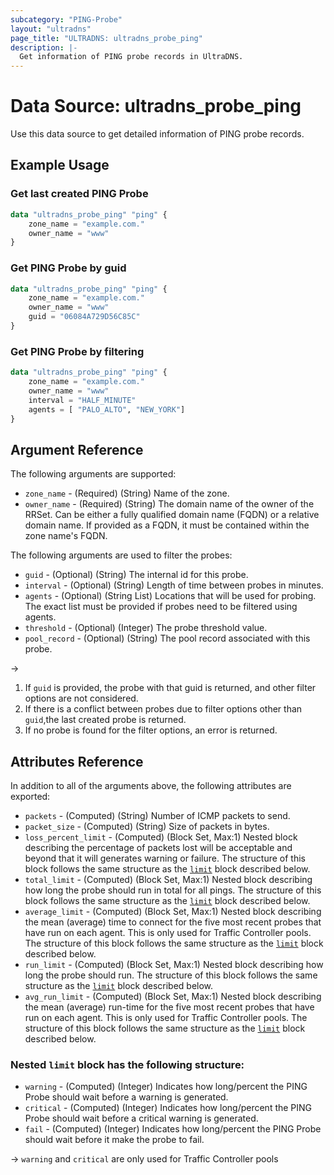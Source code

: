 ```yaml
---
subcategory: "PING-Probe"
layout: "ultradns"
page_title: "ULTRADNS: ultradns_probe_ping"
description: |-
  Get information of PING probe records in UltraDNS.
---
```


# Data Source: ultradns_probe_ping

Use this data source to get detailed information of PING probe records.

## Example Usage

### Get last created PING Probe

```terraform
data "ultradns_probe_ping" "ping" {
    zone_name = "example.com."
    owner_name = "www"
}
```

### Get PING Probe by guid

```terraform
data "ultradns_probe_ping" "ping" {
    zone_name = "example.com."
    owner_name = "www"
    guid = "06084A729D56C85C"
}
```

### Get PING Probe by filtering

```terraform
data "ultradns_probe_ping" "ping" {
    zone_name = "example.com."
    owner_name = "www"
    interval = "HALF_MINUTE"
	agents = [ "PALO_ALTO", "NEW_YORK"]
}
```

## Argument Reference

The following arguments are supported:

* `zone_name` - (Required) (String) Name of the zone.
* `owner_name` - (Required) (String) The domain name of the owner of the RRSet. Can be either a fully qualified domain name (FQDN) or a relative domain name. If provided as a FQDN, it must be contained within the zone name's FQDN.

The following arguments are used to filter the probes:

* `guid` - (Optional) (String) The internal id for this probe.
* `interval` - (Optional) (String) Length of time between probes in minutes.
* `agents` - (Optional) (String List) Locations that will be used for probing. The exact list must be provided if probes need to be filtered using agents.
* `threshold` - (Optional) (Integer) The probe threshold value.
* `pool_record` - (Optional) (String) The pool record associated with this probe.

->
1) If `guid` is provided, the probe with that guid is returned, and other filter options are not considered.</br>
2) If there is a conflict between probes due to filter options other than `guid`,the last created probe is returned.</br>
3) If no probe is found for the filter options, an error is returned.  

## Attributes Reference

In addition to all of the arguments above, the following attributes are exported:

* `packets` - (Computed) (String) Number of ICMP packets to send.
* `packet_size` - (Computed) (String) Size of packets in bytes.
* `loss_percent_limit` - (Computed) (Block Set, Max:1) Nested block describing the percentage of packets lost will be acceptable and beyond that it will generates warning or failure. The structure of this block follows the same structure as the <a href="#nested-limit-block-has-the-following-structure">`limit`</a> block described below.
* `total_limit` - (Computed) (Block Set, Max:1) Nested block describing how long the probe should run in total for all pings. The structure of this block follows the same structure as the <a href="#nested-limit-block-has-the-following-structure">`limit`</a> block described below.
* `average_limit` - (Computed) (Block Set, Max:1) Nested block describing the mean (average) time to connect for the five most recent probes that have run on each agent. This is only used for Traffic Controller pools. The structure of this block follows the same structure as the <a href="#nested-limit-block-has-the-following-structure">`limit`</a> block described below.
* `run_limit` - (Computed) (Block Set, Max:1) Nested block describing how long the probe should run. The structure of this block follows the same structure as the <a href="#nested-limit-block-has-the-following-structure">`limit`</a> block described below.
* `avg_run_limit` - (Computed) (Block Set, Max:1) Nested block describing the mean (average) run-time for the five most recent probes that have run on each agent. This is only used for Traffic Controller pools. The structure of this block follows the same structure as the <a href="#nested-limit-block-has-the-following-structure">`limit`</a> block described below.

### Nested `limit` block has the following structure:

* `warning` - (Computed) (Integer) Indicates how long/percent the PING Probe should wait before a warning is generated.
* `critical` - (Computed) (Integer) Indicates how long/percent the PING  Probe should wait before a critical warning is generated.
* `fail` - (Computed) (Integer) Indicates how long/percent the PING Probe should wait before it make the probe to fail.

-> `warning` and `critical` are only used for Traffic Controller pools

